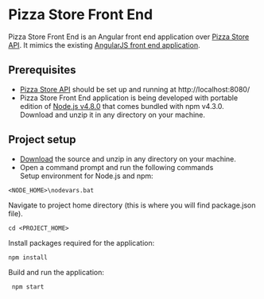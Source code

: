 # Pizza Store Front End

Pizza Store Front End is an Angular front end application over [Pizza Store API](https://github.com/psachdev6375/devcapsule/tree/master/services). It mimics the existing [AngularJS front end application](https://github.com/psachdev6375/devcapsule/tree/master/ui).

## Prerequisites

- [Pizza Store API](https://github.com/psachdev6375/devcapsule/tree/master/services) should be set up and running at http://localhost:8080/
- Pizza Store Front End application is being developed with portable edition of [Node.js v4.8.0](https://nodejs.org/dist/v4.8.0/node-v4.8.0-win-x86.zip) that comes bundled with npm v4.3.0. 
Download and unzip it in any directory on your machine.

## Project setup
- [Download](https://github.com/sanjeevsachdev/pizza-store-front-end/archive/master.zip) the source and unzip in any directory on your machine.
- Open a command prompt and run the following commands  
Setup environment for Node.js and npm:
```shell
<NODE_HOME>\nodevars.bat
```
Navigate to project home directory (this is where you will find package.json file).
```shell
cd <PROJECT_HOME>
```
Install packages required for the application:
```shell
npm install
```
Build and run the application:
```shell
 npm start
 ```
